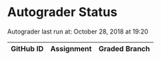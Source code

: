 # Autograder Status
Autograder last run at: October 28, 2018 at 19:20

| GitHub ID | Assignment | Graded Branch |
|-----------|------------|---------------|
